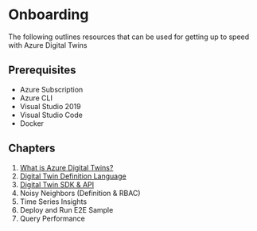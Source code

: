 # Onboarding

The following outlines resources that can be used for getting up to speed with Azure Digital Twins

## Prerequisites

- Azure Subscription
- Azure CLI
- Visual Studio 2019
- Visual Studio Code
- Docker

## Chapters

1. [What is Azure Digital Twins?](01-adt-overview.md)
1. [Digital Twin Definition Language](02-digital-twin-definition-language.md)
1. [Digital Twin SDK & API](03-sdks-and-apis.md)
1. Noisy Neighbors (Definition & RBAC)
1. Time Series Insights
1. Deploy and Run E2E Sample
1. Query Performance
